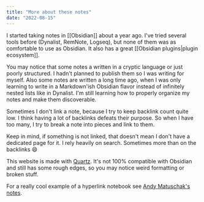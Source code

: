 ```yaml
---
title: "More about these notes"
date: "2022-08-15"
---
```


I started taking notes in [[Obsidian]] about a year ago. I've tried several tools before (Dynalist, RemNote, Logseq), but none of them was as comfortable to use as Obsidian. It also has a great [[Obsidian plugins|plugin ecosystem]].

You may notice that some notes a written in a cryptic language or just poorly structured. I hadn't planned to publish them so I was writing for myself. Also some notes are written a long time ago, when I was only learning to write in a Markdown'ish Obsidian flavor instead of infinitely nested lists like in Dynalist. I'm still learning how to properly organize my notes and make them discoverable.

Sometimes I don't link a note, because I try to keep backlink count quite low. I think having a lot of backlinks defeats their purpose. So when I have too many, I try to break a note into pieces and link to them.

Keep in mind, if something is not linked, that doesn't mean I don't have a dedicated page for it. I rely heavily on search. Sometimes more than on the backlinks 😄

This website is made with [Quartz](https://quartz.jzhao.xyz/). It's not 100% compatible with Obsidian and still has some rough edges, so you may notice weird formatting or broken stuff.

For a really cool example of a hyperlink notebook see [Andy Matuschak's notes](https://notes.andymatuschak.org/About_these_notes).
